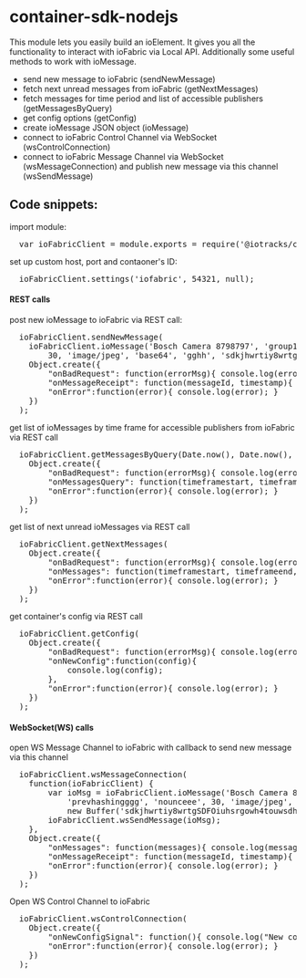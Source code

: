 # container-sdk-nodejs

This module lets you easily build an ioElement. It gives you all the functionality to interact with ioFabric via Local API. Additionally some useful methods to work with ioMessage.

 - send new message to ioFabric (sendNewMessage)
 - fetch next unread messages from ioFabric (getNextMessages)
 - fetch messages for time period and list of accessible publishers (getMessagesByQuery)
 - get config options (getConfig)
 - create ioMessage JSON object (ioMessage)
 - connect to ioFabric Control Channel via WebSocket (wsControlConnection)
 - connect to ioFabric Message Channel via WebSocket (wsMessageConnection) and publish new message via this channel (wsSendMessage)

## Code snippets: 

import module:
<pre>
  var ioFabricClient = module.exports = require('@iotracks/container-sdk-nodejs');
</pre>

set up custom host, port and contaoner's ID:
<pre>
  ioFabricClient.settings('iofabric', 54321, null);
</pre>

#### REST calls
post new ioMessage to ioFabric via REST call:
<pre>
  ioFabricClient.sendNewMessage(
    ioFabricClient.ioMessage('Bosch Camera 8798797', 'group1', 2, 100, 5, 'auth', 'authgrp', 10, 'hashingggg', 'prevhashingggg', 'nounceee',
        30, 'image/jpeg', 'base64', 'gghh', 'sdkjhwrtiy8wrtgSDFOiuhsrgowh4touwsdhsDFDSKJhsdkljasjklweklfjwhefiauhw98p328'),
    Object.create({
        "onBadRequest": function(errorMsg){ console.log(errorMsg); },
        "onMessageReceipt": function(messageId, timestamp){ console.log(messageId + ' : ' + timestamp); },
        "onError":function(error){ console.log(error); }
    })
  );
</pre>

get list of ioMessages by time frame for accessible publishers from ioFabric via REST call
<pre>
  ioFabricClient.getMessagesByQuery(Date.now(), Date.now(), ['PUBLISHER'],
    Object.create({
        "onBadRequest": function(errorMsg){ console.log(errorMsg); },
        "onMessagesQuery": function(timeframestart, timeframeend, messages){ console.log(timeframestart + ':' + timeframeend); console.log(messages); },
        "onError":function(error){ console.log(error); }
    })
  );
</pre>

get list of next unread ioMessages via REST call
<pre>
  ioFabricClient.getNextMessages(
    Object.create({
        "onBadRequest": function(errorMsg){ console.log(errorMsg); },
        "onMessages": function(timeframestart, timeframeend, messages){ console.log(timeframestart + ':' + timeframeend); console.log(messages); },
        "onError":function(error){ console.log(error); }
    })
  );
</pre>

get container's config via REST call
<pre>
  ioFabricClient.getConfig(
    Object.create({
        "onBadRequest": function(errorMsg){ console.log(errorMsg); },
        "onNewConfig":function(config){
            console.log(config);
        },
        "onError":function(error){ console.log(error); }
    })
  );
</pre>

#### WebSocket(WS) calls
open WS Message Channel to ioFabric with callback to send new message via this channel
<pre>
  ioFabricClient.wsMessageConnection(
    function(ioFabricClient) {
        var ioMsg = ioFabricClient.ioMessage('Bosch Camera 8798797', 'group1', 2, 100, 5, 'auth', 'authgrp', 10, 'hashingggg',
            'prevhashingggg', 'nounceee', 30, 'image/jpeg', 'base64', new Buffer('gghh'),
            new Buffer('sdkjhwrtiy8wrtgSDFOiuhsrgowh4touwsdhsDFDSKJhsdkljasjklweklfjwhefiauhw98p328testcounter'));
        ioFabricClient.wsSendMessage(ioMsg);
    },
    Object.create({
        "onMessages": function(messages){ console.log(messages); },
        "onMessageReceipt": function(messageId, timestamp){ console.log(messageId + ' : ' + timestamp); },
        "onError":function(error){ console.log(error); }
    })
  );
</pre>

Open WS Control Channel to ioFabric
<pre>
  ioFabricClient.wsControlConnection(
    Object.create({
        "onNewConfigSignal": function(){ console.log("New config is awaiting,"); },
        "onError":function(error){ console.log(error); }
    })
  );
</pre>







